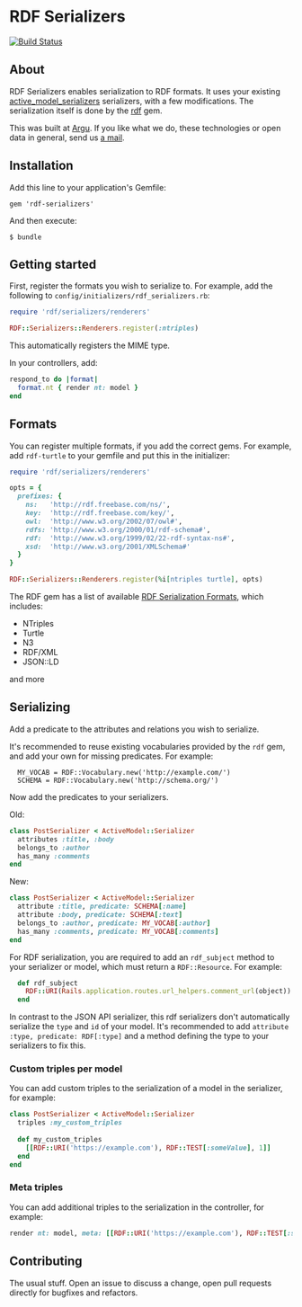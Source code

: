 # RDF Serializers

<a href="https://travis-ci.org/argu-co/rdf-serializers"><img src="https://travis-ci.org/argu-co/rdf-serializers.svg?branch=master" alt="Build Status"></a>

## About

RDF Serializers enables serialization to RDF formats. It uses your existing [active_model_serializers](https://github.com/rails-api/active_model_serializers) serializers, with a few modifications.
The serialization itself is done by the [rdf](https://github.com/ruby-rdf/rdf) gem.

This was built at [Argu](https://argu.co). If you like what we do, these technologies
or open data in general, send us [a mail](mailto:info@argu.co).

## Installation

Add this line to your application's Gemfile:

```
gem 'rdf-serializers'
```

And then execute:

```
$ bundle
```

## Getting started

First, register the formats you wish to serialize to. For example, add the following to `config/initializers/rdf_serializers.rb`:
```ruby
require 'rdf/serializers/renderers'

RDF::Serializers::Renderers.register(:ntriples)
```
This automatically registers the MIME type.

In your controllers, add:
```ruby
respond_to do |format|
  format.nt { render nt: model }
end
```

## Formats

You can register multiple formats, if you add the correct gems. For example, add `rdf-turtle` to your gemfile and put this in the initializer:
```ruby
require 'rdf/serializers/renderers'

opts = {
  prefixes: {
    ns:   'http://rdf.freebase.com/ns/',
    key:  'http://rdf.freebase.com/key/',
    owl:  'http://www.w3.org/2002/07/owl#',
    rdfs: 'http://www.w3.org/2000/01/rdf-schema#',
    rdf:  'http://www.w3.org/1999/02/22-rdf-syntax-ns#',
    xsd:  'http://www.w3.org/2001/XMLSchema#'
  }
}

RDF::Serializers::Renderers.register(%i[ntriples turtle], opts)

```

The RDF gem has a list of available [RDF Serialization Formats](https://github.com/ruby-rdf/rdf#rdf-serialization-formats), which includes:
* NTriples
* Turtle
* N3
* RDF/XML
* JSON::LD

and more

## Serializing

Add a predicate to the attributes and relations you wish to serialize.

It's recommended to reuse existing vocabularies provided by the `rdf` gem, and add your own for missing predicates. 
For example:
```
  MY_VOCAB = RDF::Vocabulary.new('http://example.com/')
  SCHEMA = RDF::Vocabulary.new('http://schema.org/')
```

Now add the predicates to your serializers. 

Old: 
```ruby
class PostSerializer < ActiveModel::Serializer
  attributes :title, :body
  belongs_to :author
  has_many :comments
end
```

New:
```ruby
class PostSerializer < ActiveModel::Serializer
  attribute :title, predicate: SCHEMA[:name]
  attribute :body, predicate: SCHEMA[:text]
  belongs_to :author, predicate: MY_VOCAB[:author]
  has_many :comments, predicate: MY_VOCAB[:comments]
end
```

For RDF serialization, you are required to add an `rdf_subject` method to your serializer or model, which must return a `RDF::Resource`. For example:
```ruby
  def rdf_subject
    RDF::URI(Rails.application.routes.url_helpers.comment_url(object))
  end
```

In contrast to the JSON API serializer, this rdf serializers don't automatically serialize the `type` and `id` of your model. 
It's recommended to add `attribute :type, predicate: RDF[:type]` and a method defining the type to your serializers to fix this.

### Custom triples per model

You can add custom triples to the serialization of a model in the serializer, for example:
```ruby
class PostSerializer < ActiveModel::Serializer
  triples :my_custom_triples
  
  def my_custom_triples
    [[RDF::URI('https://example.com'), RDF::TEST[:someValue], 1]]
  end
end
```

### Meta triples

You can add additional triples to the serialization in the controller, for example:
```ruby
render nt: model, meta: [[RDF::URI('https://example.com'), RDF::TEST[:someValue], 1]]
```

## Contributing

The usual stuff. Open an issue to discuss a change, open pull requests directly for bugfixes and refactors.
